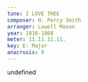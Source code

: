 ```yaml
---
tune: I LOVE THEE
composer: H. Percy Smith
arranger: Lowell Mason
year: 1816-1868
meter: 11.11.11.11.
key: E♭ Major
anacrusis: 0
---
```

undefined